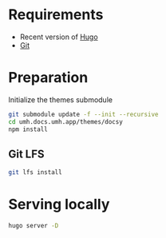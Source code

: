# Requirements

 - Recent version of [Hugo](https://gohugo.io/getting-started/installing/)
 - [Git](https://git-scm.com/)

# Preparation

Initialize the themes submodule
```bash
git submodule update -f --init --recursive
cd umh.docs.umh.app/themes/docsy
npm install
```

## Git LFS
```bash
git lfs install
```


# Serving locally

```bash
hugo server -D
```
